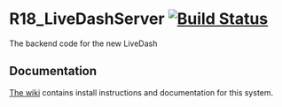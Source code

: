 # R18_LiveDashServer [![Build Status](https://travis-ci.com/RevolveNTNU/R18_LiveDashServer.svg?token=KkTe7H59KprC95nqHqzv&branch=master)](https://travis-ci.com/RevolveNTNU/R18_LiveDashServer)
The backend code for the new LiveDash

## Documentation
[The wiki](https://github.com/RevolveNTNU/R18_LiveDashServer/wiki) contains install instructions and documentation for this system.
